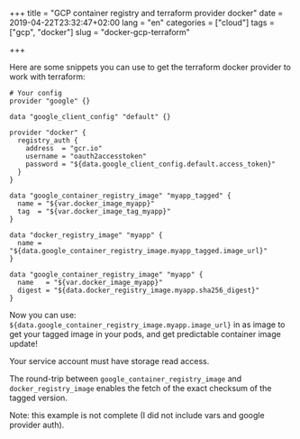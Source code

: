+++
title = "GCP container registry and terraform provider docker"
date = 2019-04-22T23:32:47+02:00
lang = "en"
categories = ["cloud"]
tags = ["gcp", "docker"]
slug = "docker-gcp-terraform"

+++

Here are some snippets you can use to get the terraform docker provider to work
with terraform:

```hcl
# Your config
provider "google" {}

data "google_client_config" "default" {}

provider "docker" {
  registry_auth {
    address  = "gcr.io"
    username = "oauth2accesstoken"
    password = "${data.google_client_config.default.access_token}"
  }
}

data "google_container_registry_image" "myapp_tagged" {
  name = "${var.docker_image_myapp}"
  tag  = "${var.docker_image_tag_myapp}"
}

data "docker_registry_image" "myapp" {
  name = "${data.google_container_registry_image.myapp_tagged.image_url}"
}

data "google_container_registry_image" "myapp" {
  name   = "${var.docker_image_myapp}"
  digest = "${data.docker_registry_image.myapp.sha256_digest}"
}
```

Now you can use: `${data.google_container_registry_image.myapp.image_url}` in
as image to get your tagged image in your pods, and get predictable container
image update!

Your service account must have storage read access.

The round-trip between `google_container_registry_image` and
`docker_registry_image` enables the fetch of the exact checksum of the tagged
version.

Note: this example is not complete (I did not include vars and google provider
auth).
